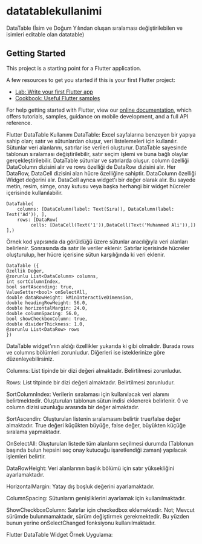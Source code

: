 # datatablekullanimi

DataTable (İsim ve Doğum Yılından oluşan sıralaması değiştirilebilen ve isimleri editable olan datatable)

## Getting Started

This project is a starting point for a Flutter application.

A few resources to get you started if this is your first Flutter project:

- [Lab: Write your first Flutter app](https://flutter.dev/docs/get-started/codelab)
- [Cookbook: Useful Flutter samples](https://flutter.dev/docs/cookbook)

For help getting started with Flutter, view our
[online documentation](https://flutter.dev/docs), which offers tutorials,
samples, guidance on mobile development, and a full API reference.

Flutter DataTable Kullanımı
DataTable: Excel sayfalarına benzeyen bir yapıya sahip olan; satır ve sütunlardan oluşur, veri listelemeleri için kullanılır. Sütunlar veri alanlarını, satırlar ise verileri oluşturur. DataTable sayesinde tablonun sıralaması değiştirilebilir, satır seçim işlemi ve buna bağlı olaylar gerçekleştirilebilir. 
DataTable sütunlar ve satırlarda oluşur. column özelliği DataColumn dizisini alır ve rows özelliği de DataRow dizisini alır. Her DataRow, DataCell dizisini alan hücre özelliğine sahiptir.
DataColumn özelliği Widget değerini alır. DataCell ayrıca widget'ı bir değer olarak alır. Bu sayede metin, resim, simge, onay kutusu veya başka herhangi bir widget hücreler içerisinde kullanılabilir.

    DataTable(
        columns: [DataColumn(label: Text(Sıra)), DataColumn(label: Text('Ad')), ], 
        rows: [DataRow(
             cells: [DataCell(Text('1')),DataCell(Text('Muhammed Ali')),])
    ],)
Örnek kod yapısında da görüldüğü üzere sütunlar aracılığıyla veri alanları belirlenir. Sonrasında da satır ile veriler eklenir. Satırlar içerisinde hücreler oluşturulup, her hücre içerisine sütun karşılığında ki veri eklenir.

    DataTable ({    
    Özellik Değer,
    @zorunlu List<DataColumn> columns,
    int sortColumnIndex,
    bool sortAscending: true,
    ValueSetter<bool> onSelectAll,
    double dataRowHeight: kMinInteractiveDimension,
    double headingRowHeight: 56.0,
    double horizontalMargin: 24.0,
    double columnSpacing: 56.0,
    bool showCheckboxColumn: true,
    double dividerThickness: 1.0,
    @zorunlu List<DataRow> rows
    })
DataTable widget’ının aldığı özellikler yukarıda ki gibi olmalıdır. Burada rows ve columns bölümleri zorunludur. Diğerleri ise isteklerinize göre düzenleyebilirsiniz. 

Columns: List tipinde bir dizi değeri almaktadır. Belirtilmesi zorunludur.

Rows: List titpinde bir dizi değeri almaktadır. Belirtilmesi zorunludur.

SortColumnIndex: Verilerin sıralaması için kullanılacak veri alanını belirtmektedir. Oluşturulan tablonun sütun indisi eklenerek belirlenir. 0 ve column dizisi uzunluğu arasında bir değer almaktadır.

SortAscendin: Oluşturulan listenin sıralamasını belirtir true/false değer almaktadır. True değeri küçükten büyüğe, false değer, büyükten küçüğe sıralama yapmaktadır.

OnSelectAll: Oluşturulan listede tüm alanların seçilmesi durumda (Tablonun başında bulun hepsini seç onay kutucuğu işaretlendiği zaman) yapılacak işlemleri belirtir.

DataRowHeight: Veri alanlarının başlık bölümü için satır yüksekliğini ayarlamaktadır.

HorizontalMargin: Yatay dış boşluk değerini ayarlamaktadır. 

ColumnSpacing: Sütunların genişliklerini ayarlamak için kullanılmaktadır.

ShowCheckboxColumn: Satırlar için checkedbox eklemektedir. Not; Mevcut sürümde bulunmamaktadır, sürüm değiştirmek gerekmektedir. Bu yüzden bunun yerine onSelectChanged fonksiyonu kullanılmaktadır.

Flutter DataTable Widget Örnek Uygulama:

 
 
 
 		        
